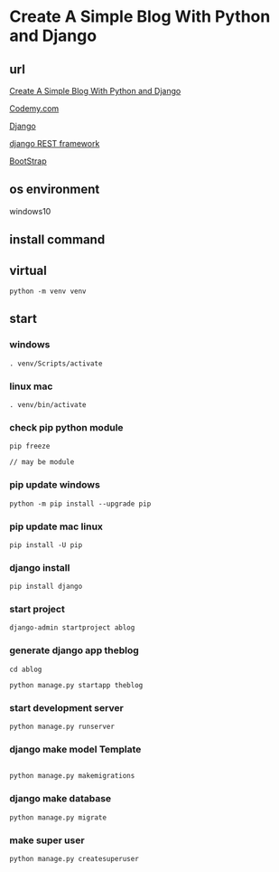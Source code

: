 # Create A Simple Blog With Python and Django

## url

[Create A Simple Blog With Python and Django](https://www.youtube.com/watch?v=B40bteAMM_M&list=PLCC34OHNcOtr025c1kHSPrnP18YPB-NFi)

[Codemy.com](https://www.youtube.com/channel/UCFB0dxMudkws1q8w5NJEAmw)

[Django](https://docs.djangoproject.com/ja/3.0/)

[django REST framework](https://www.django-rest-framework.org/)

[BootStrap](https://getbootstrap.com/docs/4.5/getting-started/introduction/)

## os environment

windows10

## install command

## virtual

```
python -m venv venv
```

## start

### windows

```
. venv/Scripts/activate
```

### linux mac

```
. venv/bin/activate
```
### check pip python module

```
pip freeze

// may be module 
```

### pip update windows

```
python -m pip install --upgrade pip
```

### pip update mac linux

```
pip install -U pip
```

### django install

```
pip install django
```

### start project

```
django-admin startproject ablog

```

### generate django app theblog

```
cd ablog

python manage.py startapp theblog
```

### start development server

```
python manage.py runserver
```

### django make model Template

```

python manage.py makemigrations

```

### django make database

```
python manage.py migrate
```

### make super user

```
python manage.py createsuperuser

```
